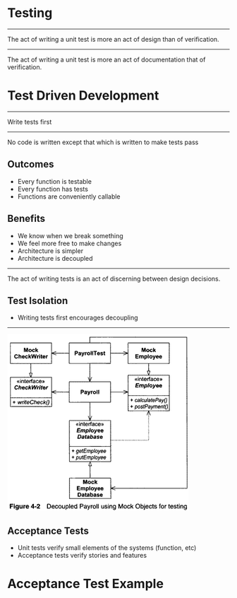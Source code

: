 Testing
=======

---

The act of writing a unit test is more an act of design than of verification.

---

The act of writing a unit test is more an act of documentation that of verification.

Test Driven Development
=======================

---

Write tests first

---

No code is written except that which is written to make tests pass

Outcomes
--------

- Every function is testable
- Every function has tests
- Functions are conveniently callable

Benefits
--------

- We know when we break something
- We feel more free to make changes
- Architecture is simpler
- Architecture is decoupled

---

The act of writing tests is an act of discerning between design decisions.

Test Isolation
--------------

- Writing tests first encourages decoupling

---


![Mock Objects](figures/4-2.png)

Acceptance Tests
----------------

- Unit tests verify small elements of the systems (function, etc)
- Acceptance tests verify stories and features

Acceptance Test Example
=======================
